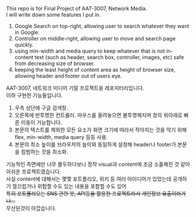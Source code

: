 This repo is for Final Project of AAT-3007, Network Media.   
I will write down some features I put in.

1. Google Search on top-right, allowing user to search whatever they want in Google.
2. Controller on middle-right, allowing user to move and search page quickly.
3. using min-width and media query to keep whatever that is not in-content text (such as header, search box, controller, images, etc) safe from decreasing size of browser.
4. keeping the least height of content area as height of browser size, allowing header and footer out of users eye.

AAT-3007, 네트워크 미디어 기말 프로젝트용 레포지터리입니다.   
이하 구현한 기능들입니다.

1. 우측 상단에 구글 검색창.
2. 오른쪽에 반투명한 컨트롤러. 마우스를 올려놓으면 불투명해지며 창의 위아래로 빠른 이동이 가능합니다.
3. 본문의 텍스트를 제외한 모든 요소가 화면 크기에 따라서 작아지는 것을 막기 위해 flex,  min-width, media query 등등 사용.
4. 본문의 최소 높이를 브라우저의 높이와 동일하게 설정해 header나 footer가 본문을 침범하는 것을 최소화.

기능적인 측면에만 너무 몰두하다보니 정작 visual과 content에 조금 소홀해진 것 같아 아쉬운 프로젝트였습니다.   
사실 content에 대해서는 몇몇 포트폴리오, 위키 등 여러 아이디어가 있었는데 공개하기 껄끄럽거나 위험할 수도 있는 내용을 포함할 수도 있어   
~~특히 포트폴리오는 SNS 관련 봇, API등을 활용한 프로젝트라서 개인정보 유출이라거나...~~   
무산된것이 아깝습니다.
